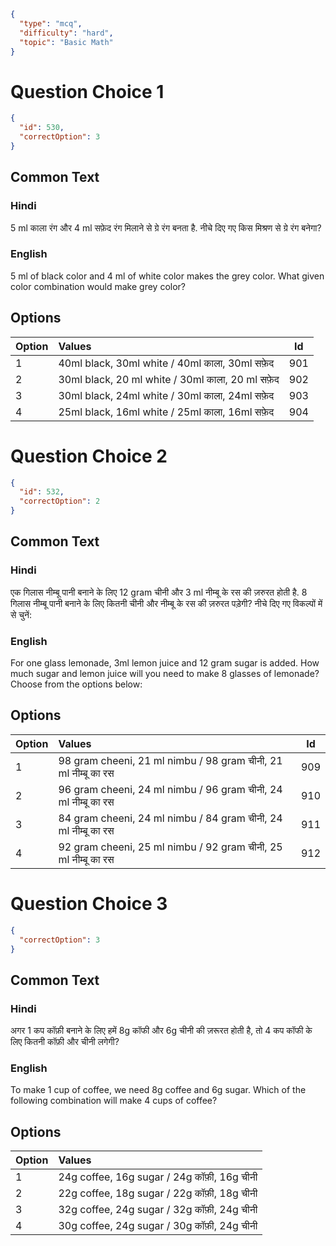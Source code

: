 ```json
{
  "type": "mcq",
  "difficulty": "hard",
  "topic": "Basic Math"
}
```

# Question Choice 1
```json
{
  "id": 530,
  "correctOption": 3
}
```

## Common Text

### Hindi
5 ml काला रंग और 4 ml सफ़ेद रंग मिलाने से ग्रे रंग बनता है. नीचे दिए गए किस मिश्रण से ग्रे रंग बनेगा?

### English
5 ml of black color and 4 ml of white color makes the grey color. What given color combination would make grey color?


## Options
| Option | Values                  |Id     |
|:-------|:------------------------|:-----:|
| 1      | 40ml black, 30ml white   /  40ml काला, 30ml सफ़ेद  |901   |
| 2      | 30ml black, 20 ml white  /  30ml काला, 20 ml सफ़ेद |902   |
| 3      | 30ml black, 24ml white   /  30ml काला, 24ml सफ़ेद  |903   |
| 4      | 25ml black, 16ml white   /  25ml काला, 16ml सफ़ेद  |904   |

# Question Choice 2
```json
{
  "id": 532,
  "correctOption": 2
}
```
## Common Text

### Hindi
एक गिलास नीम्बू पानी बनाने के लिए 12 gram चीनी और 3 ml नीम्बू के रस की ज़रुरत होती है. 8 गिलास नीम्बू पानी बनाने के लिए कितनी चीनी और नीम्बू के रस की ज़रुरत पड़ेगी? नीचे दिए गए विकल्पों में से चुनें:

### English
For one glass lemonade, 3ml lemon juice and 12 gram sugar is added. How much sugar and lemon juice will you need to make 8 glasses of lemonade? Choose from the options below:

## Options
| Option | Values                      |Id     |
|:-------|:----------------------------|:-----:|
| 1      | 98 gram cheeni, 21 ml nimbu  /  98 gram चीनी, 21 ml नीम्बू का रस |909   |
| 2      | 96 gram cheeni, 24 ml nimbu  /  96 gram चीनी, 24 ml नीम्बू का रस |910   |
| 3      | 84 gram cheeni, 24 ml nimbu  /  84 gram चीनी, 24 ml नीम्बू का रस |911   |
| 4      | 92 gram cheeni, 25 ml nimbu  /  92 gram चीनी, 25 ml नीम्बू का रस |912   |


# Question Choice 3
```json
{
  "correctOption": 3
}
```

## Common Text

### Hindi
अगर 1 कप कॉफ़ी बनाने के लिए हमें 8g कॉफी और 6g चीनी की ज़रूरत होती है, तो 4 कप कॉफी के लिए कितनी कॉफ़ी और चीनी लगेगी?

### English
To make 1 cup of coffee, we need 8g coffee and 6g sugar. Which of the following combination will make 4 cups of coffee?


## Options
| Option | Values                  |
|:-------|:------------------------|
| 1      | 24g coffee, 16g sugar  /  24g कॉफ़ी, 16g चीनी |
| 2      | 22g coffee, 18g sugar  /  22g कॉफ़ी, 18g चीनी |
| 3      | 32g coffee, 24g sugar  /  32g कॉफ़ी, 24g चीनी |
| 4      | 30g coffee, 24g sugar  /  30g कॉफ़ी, 24g चीनी |
